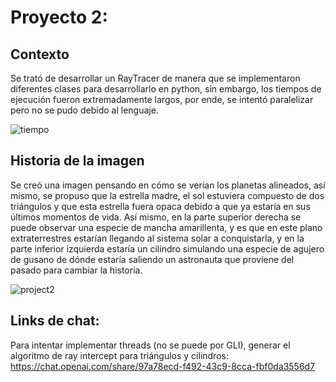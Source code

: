 # Proyecto 2:
## Contexto
Se trató de desarrollar un RayTracer de manera que se implementaron diferentes clases para desarrollarlo en python, sin embargo, los tiempos de ejecución fueron extremadamente largos, por ende, se intentó paralelizar pero no se pudo debido al lenguaje.

![tiempo](https://github.com/DiggsPapu/Graficas/assets/84475020/1f3ecd35-0f40-4a54-80ff-030a852bec25)


## Historia de la imagen
Se creó una imagen pensando en cómo se verían los planetas alineados, así mismo, se propuso que la estrella madre, el sol estuviera compuesto de dos triángulos y que esta estrella fuera opaca debido a que ya estaría en sus últimos momentos de vida.
Así mismo, en la parte superior derecha se puede observar una especie de mancha amarillenta, y es que en este plano extraterrestres estarían llegando al sistema solar a conquistarla, y en la parte inferior izquierda estaría un cilindro simulando una especie de agujero de gusano de dónde estaría saliendo un astronauta que proviene del pasado para cambiar la historia.

![project2](https://github.com/DiggsPapu/Graficas/assets/84475020/4feb947e-51f5-4186-9f88-cce7a452a7c1)


## Links de chat:

Para intentar implementar threads (no se puede por GLI), generar el algoritmo de ray intercept para triángulos y cilindros: https://chat.openai.com/share/97a78ecd-f492-43c9-8cca-fbf0da3556d7
